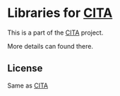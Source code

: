 # Libraries for [CITA](https://github.com/cryptape/cita)

This is a part of the [CITA](https://github.com/cryptape/cita) project.

More details can found there.

## License

Same as [CITA](https://github.com/cryptape/cita)
